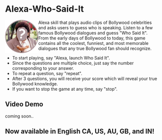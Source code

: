 # Alexa-Who-Said-It
<img align="left" width="109" src="images/wsi_logo-01.png">Alexa skill that plays audio clips of Bollywood celebrities and asks users to guess who is speaking. Listen to a few famous Bollywood dialogues and guess "Who Said It". From the early days of Bollywood to today, this game contains all the coolest, funniest, and most memorable dialogues that any true Bollywood fan should recognize.

- To start playing, say "Alexa, launch Who Said It".
- Since the questions are multiple choice, just say the number corresponding to your answer.
- To repeat a question, say "repeat".  
- After 3 questions, you will receive your score which will reveal your true Bollywood knowledge.
- If you want to stop the game at any time, say "stop".

## Video Demo
coming soon.. 

## Now available in English CA, US, AU, GB, and IN!
